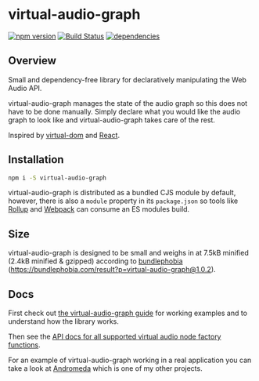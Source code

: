 # virtual-audio-graph

[![npm version](https://badge.fury.io/js/virtual-audio-graph.svg)](http://badge.fury.io/js/virtual-audio-graph)
[![Build Status](https://api.travis-ci.org/benji6/virtual-audio-graph.svg?branch=master)](https://travis-ci.org/benji6/virtual-audio-graph)
[![dependencies](https://david-dm.org/benji6/virtual-audio-graph.svg)](https://david-dm.org/benji6/virtual-audio-graph)

## Overview

Small and dependency-free library for declaratively manipulating the Web Audio API.

virtual-audio-graph manages the state of the audio graph so this does not have to be done manually. Simply declare what you would like the audio graph to look like and virtual-audio-graph takes care of the rest.

Inspired by [virtual-dom](https://github.com/Matt-Esch/virtual-dom) and [React](https://github.com/facebook/react).

## Installation

```bash
npm i -S virtual-audio-graph
```

virtual-audio-graph is distributed as a bundled CJS module by default, however, there is also a `module` property in its `package.json` so tools like [Rollup](https://github.com/rollup/rollup) and [Webpack](https://github.com/webpack/webpack) can consume an ES modules build.

## Size

virtual-audio-graph is designed to be small and weighs in at 7.5kB minified (2.4kB minified & gzipped) according to [bundlephobia](https://bundlephobia.com) (https://bundlephobia.com/result?p=virtual-audio-graph@1.0.2).

## Docs

First check out [the virtual-audio-graph guide](https://virtual-audio-graph.netlify.com) for working examples and to understand how the library works.

Then see the [API docs for all supported virtual audio node factory functions](docs/standard-nodes.md).

For an example of virtual-audio-graph working in a real application you can take a look at [Andromeda](https://github.com/benji6/andromeda) which is one of my other projects.
